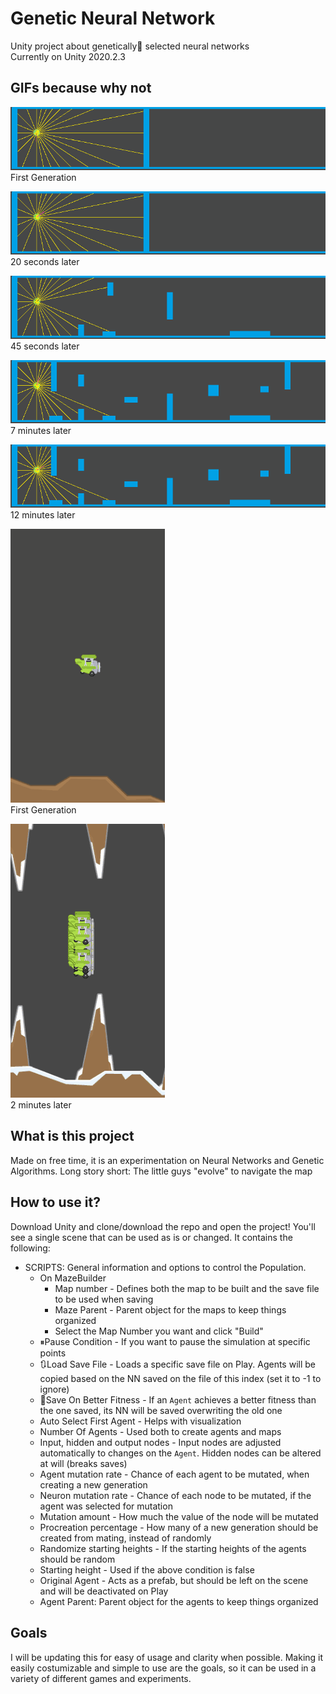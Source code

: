 # Genetic Neural Network
Unity project about genetically🧬 selected neural networks
<br>
Currently on Unity 2020.2.3

## GIFs because why not
![Generation 1](Images/Gen1.gif)
<br>
First Generation

![Generation 5](Images/Gen5.gif)
<br>
20 seconds later

![Generation 9](Images/Gen9.gif)
<br>
45 seconds later

![Generation 70](Images/Gen70.gif)
<br>
7 minutes later

![Generation 145](Images/Gen145.gif)
<br>
12 minutes later

![Generation 1](Images/Flappy0.gif)
<br>
First Generation

![Generation 5](Images/Flappy5.gif)
<br>
2 minutes later

## What is this project
Made on free time, it is an experimentation on Neural Networks and Genetic Algorithms.
Long story short: The little guys "evolve" to navigate the map

## How to use it?
Download Unity and clone/download the repo and open the project! You'll see a single scene that can be used as is or changed.
It contains the following:
* SCRIPTS: General information and options to control the Population.
  * On MazeBuilder
    * Map number - Defines both the map to be built and the save file to be used when saving
    * Maze Parent - Parent object for the maps to keep things organized
    * Select the Map Number you want and click "Build"    
  * ⏸Pause Condition - If you want to pause the simulation at specific points
  * 🔃Load Save File - Loads a specific save file on Play. Agents will be copied based on the NN saved on the file of this index (set it to -1 to ignore)
  * 💾Save On Better Fitness - If an `Agent` achieves a better fitness than the one saved, its NN will be saved overwriting the old one
  * Auto Select First Agent - Helps with visualization
  * Number Of Agents - Used both to create agents and maps
  * Input, hidden and output nodes - Input nodes are adjusted automatically to changes on the `Agent`. Hidden nodes can be altered at will (breaks saves)
  * Agent mutation rate - Chance of each agent to be mutated, when creating a new generation
  * Neuron mutation rate - Chance of each node to be mutated, if the agent was selected for mutation
  * Mutation amount - How much the value of the node will be mutated
  * Procreation percentage - How many of a new generation should be created from mating, instead of randomly
  * Randomize starting heights - If the starting heights of the agents should be random
  * Starting height - Used if the above condition is false
  * Original Agent - Acts as a prefab, but should be left on the scene and will be deactivated on Play
  * Agent Parent: Parent object for the agents to keep things organized

## Goals
I will be updating this for easy of usage and clarity when possible. Making it easily costumizable and simple to use are the goals, so it can be used in a variety of different games and experiments.
